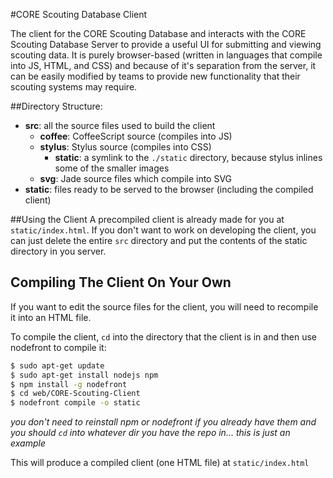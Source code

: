#CORE Scouting Database Client

The client for the CORE Scouting Database and interacts with the CORE Scouting Database Server to provide a useful UI for submitting and viewing scouting data. It is purely browser-based (written in languages that compile into JS, HTML, and CSS) and because of it's separation from the server, it can be easily modified by teams to provide new functionality that their scouting systems may require.

##Directory Structure:
- **src**: all the source files used to build the client
  - **coffee**: CoffeeScript source (compiles into JS)
  - **stylus**: Stylus source (compiles into CSS)
      - **static**: a symlink to the `./static` directory, because stylus inlines some of the smaller images
  - **svg**: Jade source files which compile into SVG
- **static**: files ready to be served to the browser (including the compiled client)

##Using the Client
A precompiled client is already made for you at `static/index.html`. If you don't want to work on developing the client, you can just delete the entire `src` directory and put the contents of the static directory in you server.

## Compiling The Client On Your Own
If you want to edit the source files for the client, you will need to recompile it into an HTML file.

To compile the client, `cd` into the directory that the client is in and then use nodefront to compile it:
```bash
$ sudo apt-get update
$ sudo apt-get install nodejs npm
$ npm install -g nodefront
$ cd web/CORE-Scouting-Client
$ nodefront compile -o static
```
*you don't need to reinstall npm or nodefront if you already have them and you should `cd` into whatever dir you have the repo in... this is just an example*

This will produce a compiled client (one HTML file) at `static/index.html`